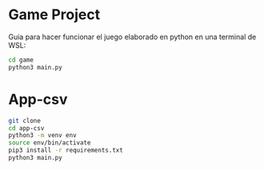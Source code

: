 # Game Project

Guia para hacer funcionar el juego elaborado en python en una terminal de WSL:

```sh
cd game
python3 main.py
```

# App-csv

```sh
git clone
cd app-csv
python3 -m venv env
source env/bin/activate
pip3 install -r requirements.txt
python3 main.py
```